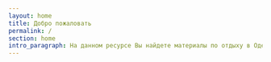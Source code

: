 ```yaml
---
layout: home
title: Добро пожаловать
permalink: /
section: home
intro_paragraph: На данном ресурсе Вы найдете материалы по отдыху в Одесской области!
---
```


